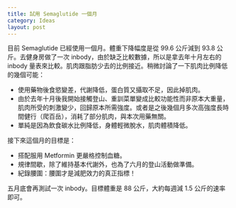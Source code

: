 ```yaml
---
title: 試用 Semaglutide 一個月
category: Ideas
layout: post
---
```


目前 Semaglutide 已經使用一個月。體重下降幅度是從 99.6 公斤減到 93.8 公斤。去健身房做了一次 inbody，由於缺乏比較數據，所以是拿去年十月左右的 inbody 量表來比較。肌肉跟脂肪少去的比例接近。稍微討論了一下肌肉比例降低的幾個可能：

- 使用藥物後食慾變差，代謝降低，蛋白質又攝取不足，因此掉肌肉。
- 由於去年十月後我開始接觸登山、重訓菜單變成比較功能性而非原本大重量，肌肉所受的刺激變少，回歸原本所需強度。或者是之後幾個月多次高強度長時間健行（爬百岳），消耗了部分肌肉，與本次用藥無關。
- 單純是因為飲食碳水比例降低，身體輕微脫水，肌肉體積降低。

接下來這個月的目標是：

- 搭配服用 Metformin 更嚴格控制血糖。
- 規律間歇，除了維持基本代謝外，也為了六月的登山活動做準備。
- 紀錄腰圍：腰圍才是減肥效力的真正指標！

五月底會再測試一次 inbody。目標體重是 88 公斤，大約每週減 1.5 公斤的速率即可。
